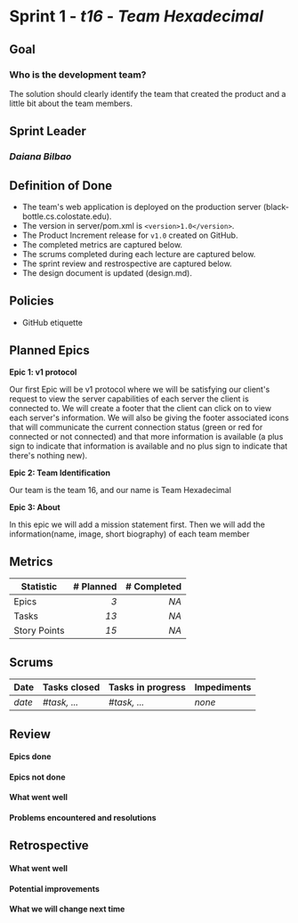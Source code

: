 # Sprint 1 - *t16* - *Team Hexadecimal*

## Goal
### Who is the development team?
The solution should clearly identify the team that created the product and a little bit about the team members.

## Sprint Leader
### *Daiana Bilbao*

## Definition of Done

* The team's web application is deployed on the production server (black-bottle.cs.colostate.edu).
* The version in server/pom.xml is `<version>1.0</version>`.
* The Product Increment release for `v1.0` created on GitHub.
* The completed metrics are captured below.
* The scrums completed during each lecture are captured below.
* The sprint review and restrospective are captured below.
* The design document is updated (design.md).


## Policies

* GitHub etiquette


## Planned Epics


**Epic 1: v1 protocol**

Our first Epic will be v1 protocol where we will be satisfying our client's request to view the server capabilities of each server the client is connected to. 
We will create a footer that the client can click on to view each server's information. We will also be giving the footer associated icons that will communicate the current connection status (green or red for connected or not connected) and that more information is available (a plus sign to indicate that information is available and no plus sign to indicate that there's nothing new).

**Epic 2: Team Identification**

Our team is the team 16, and our name is Team Hexadecimal

**Epic 3: About**
  
In this epic we will add a mission statement first. Then we will add the information(name, image, short biography) of each team member

## Metrics

| Statistic | # Planned | # Completed |
| --- | ---: | ---: |
| Epics | *3* | *NA* |
| Tasks |  *13*   | *NA* | 
| Story Points |  *15*  | *NA* | 


## Scrums

| Date | Tasks closed  | Tasks in progress | Impediments |
| :--- | :--- | :--- | :--- |
| *date* | *#task, ...* | *#task, ...* | *none* | 


## Review

#### Epics done  

#### Epics not done 

#### What went well

#### Problems encountered and resolutions


## Retrospective

#### What went well

#### Potential improvements

#### What we will change next time
